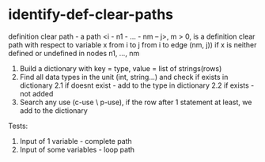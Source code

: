 # identify-def-clear-paths

definition clear path - a path <i - n1 - … - nm – j>, m > 0, is a definition clear path with respect to variable x
from i to j
from i to edge (nm, j))
if x is neither defined or undefined in nodes n1, …, nm

1. Build a dictionary with key = type, value = list of strings(rows)
2. Find all data types in the unit (int, string...) and check if exists in dictionary
  2.1 if doesnt exist - add to the type in dictionary
  2.2 if exists - not added
3. Search any use (c-use \ p-use), if the row after 1 statement at least, we add to the dictionary

Tests:
1. Input of 1 variable - complete path
2. Input of some variables - loop path
